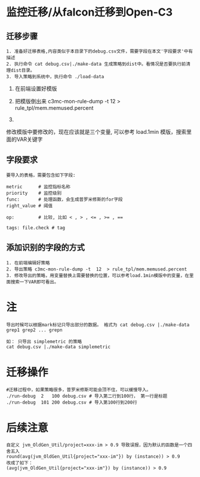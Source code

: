 # 监控迁移/从falcon迁移到Open-C3

## 迁移步骤

```
1. 准备好迁移表格,内容类似于本目录下的debug.csv文件，需要字段在本文'字段要求'中有描述
2. 执行命令 cat debug.csv|./make-data 生成策略到dist中。看情况是否要执行前清理dist目录。
3. 导入策略到系统中，执行命令 ./load-data

```

1. 在前端设置好模版

2. 把模版倒出来
c3mc-mon-rule-dump -t  12  > rule_tpl/mem.memused.percent

3.
修改模版中要修改的，现在应该就是三个变量, 可以参考 load.1min 模版，搜索里面的VAR关键字


## 字段要求

```
要导入的表格，需要包含如下字段:

metric      # 监控指标名称
priority    # 监控级别
func:       # 处理函数，会生成普罗米修斯的for字段
right_value # 阈值

op:         # 比较, 比如 < , > , <= , >= , ==

tags: file.check # tag
```

## 添加识别的字段的方式

```
1. 在前端编辑好策略
2. 导出策略 c3mc-mon-rule-dump -t  12  > rule_tpl/mem.memused.percent
3. 修改导出的策略，用变量替换上需要替换的位置，可以参考load.1min模版中的变量，在里面搜索一下VAR即可看出。

```

# 注
```
导出时候可以根据mark标记只导出部分的数据。 格式为 cat debug.csv |./make-data grep1 grep2 ... grepn

如： 只导出 simplemetric 的策略
cat debug.csv |./make-data simplemetric
```

# 迁移操作
```
#迁移过程中，如果策略很多，普罗米修斯可能会顶不住，可以缓慢导入。
./run-debug  2   100 debug.csv # 导入第二行到100行， 第一行是标题
./run-debug  101 200 debug.csv # 导入第100行到200行
```

# 后续注意
```
自定义 jvm_OldGen_Util/project=xxx-im > 0.9 导致误报，因为默认的函数是一个四舍五入
round(avg(jvm_OldGen_Util{project="xxx-im"}) by (instance)) > 0.9
改成了如下：
(avg(jvm_OldGen_Util{project="xxx-im"}) by (instance)) > 0.9
```
